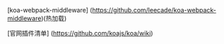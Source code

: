 
[koa-webpack-middleware]
(https://github.com/leecade/koa-webpack-middleware)(热加载)

[官网插件清单]
(https://github.com/koajs/koa/wiki)
